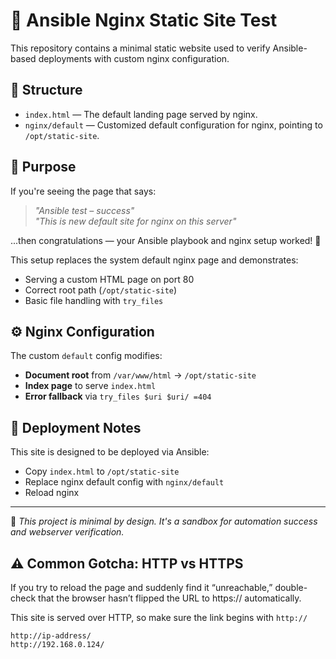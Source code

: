 # 🧪 Ansible Nginx Static Site Test

This repository contains a minimal static website used to verify Ansible-based deployments with custom nginx configuration.

## 📂 Structure

- `index.html` — The default landing page served by nginx.  
- `nginx/default` — Customized default configuration for nginx, pointing to `/opt/static-site`.

## 🚀 Purpose

If you're seeing the page that says:

> _"Ansible test – success"_  
> _"This is new default site for nginx on this server"_

...then congratulations — your Ansible playbook and nginx setup worked! 🎉

This setup replaces the system default nginx page and demonstrates:
- Serving a custom HTML page on port 80
- Correct root path (`/opt/static-site`)
- Basic file handling with `try_files`

## ⚙️ Nginx Configuration

The custom `default` config modifies:
- **Document root** from `/var/www/html` → `/opt/static-site`
- **Index page** to serve `index.html`
- **Error fallback** via `try_files $uri $uri/ =404`

## 🧵 Deployment Notes

This site is designed to be deployed via Ansible:
- Copy `index.html` to `/opt/static-site`
- Replace nginx default config with `nginx/default`
- Reload nginx

---

📌 _This project is minimal by design. It's a sandbox for automation success and webserver verification._

## ⚠️ Common Gotcha: HTTP vs HTTPS

If you try to reload the page and suddenly find it “unreachable,” double-check that the browser hasn’t flipped the URL to https:// automatically.

This site is served over HTTP, so make sure the link begins with `http://`

```
http://ip-address/
http://192.168.0.124/
```